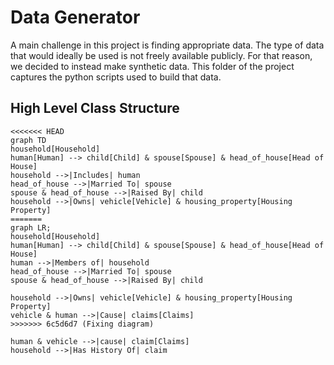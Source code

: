 # Data Generator

A main challenge in this project is finding appropriate data. The type of data that would ideally be used is not freely available publicly. For that reason, we decided to instead make synthetic data. This folder of the project captures the python scripts used to build that data.

## High Level Class Structure

```mermaid
<<<<<<< HEAD
graph TD
household[Household]
human[Human] --> child[Child] & spouse[Spouse] & head_of_house[Head of House]
household -->|Includes| human
head_of_house -->|Married To| spouse
spouse & head_of_house -->|Raised By| child
household -->|Owns| vehicle[Vehicle] & housing_property[Housing Property]
=======
graph LR;
household[Household]
human[Human] --> child[Child] & spouse[Spouse] & head_of_house[Head of House]
human -->|Members of| household
head_of_house -->|Married To| spouse
spouse & head_of_house -->|Raised By| child

household -->|Owns| vehicle[Vehicle] & housing_property[Housing Property]
vehicle & human -->|Cause| claims[Claims]
>>>>>>> 6c5d6d7 (Fixing diagram)

human & vehicle -->|cause| claim[Claims]
household -->|Has History Of| claim

```
